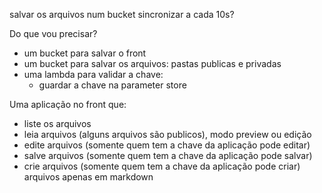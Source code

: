 salvar os arquivos num bucket
sincronizar a cada 10s?

Do que vou precisar?

- um bucket para salvar o front
- um bucket para salvar os arquivos: pastas publicas e privadas
- uma lambda para validar a chave:
  - guardar a chave na parameter store

Uma aplicação no front que:

- liste os arquivos
- leia arquivos (alguns arquivos são publicos), modo preview ou edição
- edite arquivos (somente quem tem a chave da aplicação pode editar)
- salve arquivos (somente quem tem a chave da aplicação pode salvar)
- crie arquivos (somente quem tem a chave da aplicação pode criar)
  arquivos apenas em markdown

